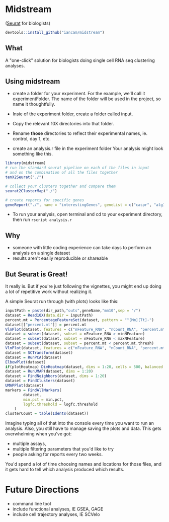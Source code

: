 # Midstream

([Seurat](https://satijalab.org/seurat/) for biologists)

```r
devtools::install_github("iancam/midstream")
```

## What

A "one-click" solution for biologists doing single cell RNA seq clustering analyses.

## Using midstream

- create a folder for your experiment. For the example, we'll call it experimentFolder. The name of the folder will be used in the project, so name it thoughtfully.

- Insie of the experiment folder, create a folder called input.

- Copy the relevant 10X directories into that folder.

- Rename **those** directories to reflect their experimental names, ie. control, day 1, etc.

- create an analysis.r file in the experiment folder
  Your analysis might look something like this.

```r
library(midstream)
# run the standard seurat pipeline on each of the files in input
# and on the combination of all the files together
tenX2Seurat("./")

# collect your clusters together and compare them
seurat2ClusterMap("./")

# create reports for specific genes
geneReport("./", name = "interestingGenes", geneList = c("caspr", "alg1", "pepp2")))

```

- To run your analysis, open terminal and cd to your experiment directory, then run `rscript analysis.r`

## Why

- someone with little coding experience can take days to perform an analysis on a single dataset
- results aren't easily reproducible or shareable

## But Seurat is Great!

It really is. But if you're just following the vignettes, you might end up doing a lot of repetitive work without realizing it.

A simple Seurat run through (with plots) looks like this:

```r
inputPath = paste(dir_path,"outs",geneName,"mm10",sep = "/")
dataset = Read10X(data.dir = inputPath)
percent.mt = PercentageFeatureSet(dataset, pattern = "^[Mm][Tt]-")
dataset[["percent.mt"]] = percent.mt
VlnPlot(dataset, features = c("nFeature_RNA", "nCount_RNA", "percent.mt"), ncol = 3, combine = T)
dataset = subset(dataset, subset = nFeature_RNA > minNFeature)
dataset = subset(dataset, subset = nFeature_RNA < maxNFeature)
dataset = subset(dataset, subset = percent.mt < percent.mt.thresh)
VlnPlot(dataset, features = c("nFeature_RNA", "nCount_RNA", "percent.mt"), ncol = 3, combine = T)
dataset = SCTransform(dataset)
dataset = RunPCA(dataset)
ElbowPlot(dataset)
if(plotHeatmap) DimHeatmap(dataset, dims = 1:20, cells = 500, balanced = TRUE))
dataset = RunUMAP(dataset, dims = 1:20)
dataset = FindNeighbors(dataset, dims = 1:20)
dataset = FindClusters(dataset)
UMAPPlot(dataset)
markers = FindAllMarkers(
        dataset,
        min.pct = min.pct,
        logfc.threshold = logfc.threshold
    )
clusterCount = table(Idents(dataset))
```

Imagine typing all of that into the console every time you want to run an analysis. Also, you still have to manage saving the plots and data. This gets overwhelming when you've got:

- multiple assays,
- multiple filtering parameters that you'd like to try
- people asking for reports every two weeks.

You'd spend a lot of time choosing names and locations for those files, and it gets hard to tell which analysis produced which results.
# Future Directions

- command line tool
- include functional analyses, IE GSEA, GAGE
- include cell trajectory analyses, IE SCVelo
